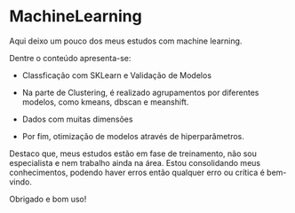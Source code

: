 # MachineLearning
Aqui deixo um pouco dos meus estudos com machine learning.

Dentre o conteúdo apresenta-se:

- Classficação com SKLearn e Validação de Modelos

- Na parte de Clustering, é realizado agrupamentos por diferentes modelos, como kmeans, dbscan e meanshift.

- Dados com muitas dimensões 

- Por fim, otimização de modelos através de hiperparâmetros.


Destaco que, meus estudos estão em fase de treinamento, não sou especialista e nem trabalho ainda na área. Estou consolidando meus conhecimentos, podendo haver erros então qualquer erro ou crítica é bem-vindo. 

Obrigado e bom uso!
